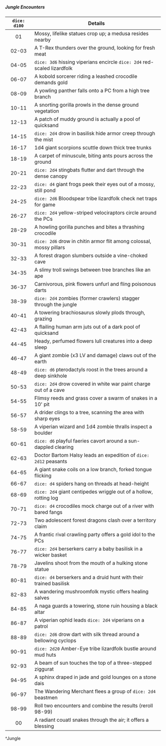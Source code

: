 ##### Jungle Encounters
| `dice: d100` | **Details**                                                              |
|:------------:| ------------------------------------------------------------------------ |
|      01      | Mossy, lifelike statues crop up; a medusa resides nearby                 |
|    02-03     | A T-Rex thunders over the ground, looking for fresh meat                 |
|    04-05     | `dice: 3d6` hissing viperians encircle `dice: 2d4` red-scaled lizardfolk |
|    06-07     | A kobold sorcerer riding a leashed crocodile demands gold                |
|    08-09     | A yowling panther falls onto a PC from a high tree branch                |
|    10-11     | A snorting gorilla prowls in the dense ground vegetation                 |
|    12-13     | A patch of muddy ground is actually a pool of quicksand                  |
|    14-15     | `dice: 2d4` drow in basilisk hide armor creep through the mist           |
|    16-17     | 1d4 giant scorpions scuttle down thick tree trunks                       |
|    18-19     | A carpet of minuscule, biting ants pours across the ground               |
|    20-21     | `dice: 2d4` stingbats flutter and dart through the dense canopy          |
|    22-23     | `dice: d4` giant frogs peek their eyes out of a mossy, still pond        |
|    24-25     | `dice: 2d6` Bloodspear tribe lizardfolk check net traps for game         |
|    26-27     | `dice: 2d4` yellow-striped velociraptors circle around the PCs           |
|    28-29     | A howling gorilla punches and bites a thrashing crocodile                |
|    30-31     | `dice: 2d6` drow in chitin armor flit among colossal, mossy pillars      |
|    32-33     | A forest dragon slumbers outside a vine-choked cave                      |
|    34-35     | A slimy troll swings between tree branches like an ape                   |
|    36-37     | Carnivorous, pink flowers unfurl and fling poisonous darts               |
|    38-39     | `dice: 2d4` zombies (former crawlers) stagger through the jungle         |
|    40-41     | A towering brachiosaurus slowly plods through, grazing                   |
|    42-43     | A flailing human arm juts out of a dark pool of quicksand                |
|    44-45     | Heady, perfumed flowers lull creatures into a deep sleep                 |
|    46-47     | A giant zombie (x3 LV and damage) claws out of the earth                 |
|    48-49     | `dice: d6` pterodactyls roost in the trees around a deep sinkhole        |
|    50-53     | `dice: 2d4` drow covered in white war paint charge out of a cave         |
|    54-55     | Flimsy reeds and grass cover a swarm of snakes in a 10' pit              |
|    56-57     | A drider clings to a tree, scanning the area with sharp eyes             |
|    58-59     | A viperian wizard and 1d4 zombie thralls inspect a boulder               |
|    60-61     | `dice: d6` playful faeries cavort around a sun-dappled clearing          |
|    62-63     | Doctor Bartom Halsy leads an expedition of `dice: 2d12` peasants         |
|    64-65     | A giant snake coils on a low branch, forked tongue flicking              |
|    66-67     | `dice: d4` spiders hang on threads at head-height                        |
|    68-69     | `dice: 2d4` giant centipedes wriggle out of a hollow, rotting log        |
|    70-71     | `dice: d4` crocodiles mock charge out of a river with bared fangs        |
|    72-73     | Two adolescent forest dragons clash over a territory claim               |
|    74-75     | A frantic rival crawling party offers a gold idol to the PCs             |
|    76-77     | `dice: 2d4` berserkers carry a baby basilisk in a wicker basket          |
|    78-79     | Javelins shoot from the mouth of a hulking stone statue                  |
|    80-81     | `dice: d4` berserkers and a druid hunt with their trained basilisk       |
|    82-83     | A wandering mushroomfolk mystic offers healing salves                    |
|    84-85     | A naga guards a towering, stone ruin housing a black altar               |
|    86-87     | A viperian ophid leads `dice: 2d4` viperians on a patrol                 |
|    88-89     | `dice: 2d6` drow dart with silk thread around a bellowing cyclops        |
|    90-91     | `dice: 2d20` Amber-Eye tribe lizardfolk bustle around mud huts           |
|    92-93     | A beam of sun touches the top of a three-stepped ziggurat                |
|    94-95     | A sphinx draped in jade and gold lounges on a stone dais                 |
|    96-97     | The Wandering Merchant flees a group of `dice: 2d4` beastmen             |
|    98-99     | Roll two encounters and combine the results (reroll 98-99)               |
|      00      | A radiant couatl snakes through the air; it offers a blessing            |
^Jungle